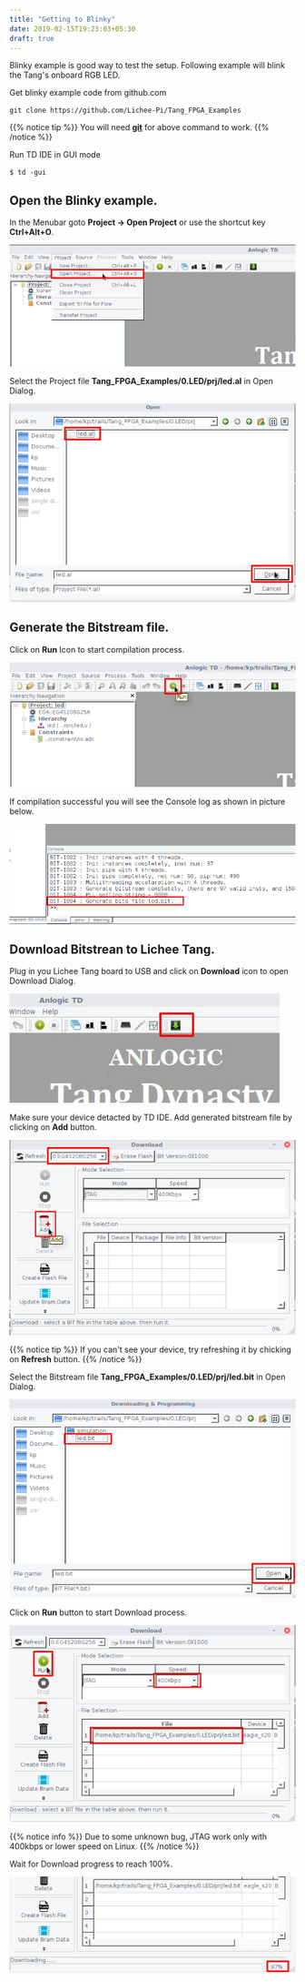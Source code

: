 ```yaml
---
title: "Getting to Blinky"
date: 2019-02-15T19:23:03+05:30
draft: true
---
```


Blinky example is good way to test the setup. Following example will blink the Tang's onboard RGB LED.

Get blinky example code from github.com 

```
git clone https://github.com/Lichee-Pi/Tang_FPGA_Examples

```
{{% notice tip %}}
You will need [**git**](https://git-scm.com/) for above command to work.
{{% /notice %}}

Run TD IDE in GUI mode

```
$ td -gui
```

## Open the Blinky example.

In the Menubar goto **Project -> Open Project** or use the shortcut key **Ctrl+Alt+O**.

![Open project](/getting-started/Getting-to-Blinky/images/a.png "Open project")

Select the Project file **Tang_FPGA_Examples/0.LED/prj/led.al** in Open Dialog.

![Open project dialog](/getting-started/Getting-to-Blinky/images/b.png "Open project dialog")

## Generate the Bitstream file.

Click on **Run** Icon to start compilation process.

![Start Compilation](/getting-started/Getting-to-Blinky/images/c.png "Start Compilation")

If compilation successful you will see the Console log as shown in picture below.

![Console log](/getting-started/Getting-to-Blinky/images/d.png "Console log")

## Download Bitstrean to Lichee Tang.

Plug in you Lichee Tang board to USB and click on **Download** icon to open Download Dialog. 

![Open Download box](/getting-started/Getting-to-Blinky/images/d1.jpg "Open Download box")

Make sure your device detacted by TD IDE. Add generated bitstream file by clicking on **Add** button.

![Open Bitstream](/getting-started/Getting-to-Blinky/images/e.png "Open Bitstream")

{{% notice tip %}}
If you can't see your device, try refreshing it by chicking on **Refresh** button.
{{% /notice %}}

Select the Bitstream file **Tang_FPGA_Examples/0.LED/prj/led.bit** in Open Dialog.

![Open Bitstream dialog](/getting-started/Getting-to-Blinky/images/f.png "Open Bitstream dialog")

Click on **Run** button to start Download process.

![start download](/getting-started/Getting-to-Blinky/images/g.png "start download")

{{% notice info %}}
Due to some unknown bug, JTAG work only with 400kbps or lower speed on Linux.
{{% /notice %}}

Wait for Download progress to reach 100%.

![Downlod progress](/getting-started/Getting-to-Blinky/images/h.png "Downlod progress")